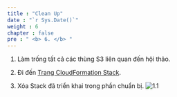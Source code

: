 ```yaml
---
title : "Clean Up"
date : "`r Sys.Date()`"
weight : 6
chapter : false
pre : " <b> 6. </b> "
---
```


1. Làm trống tất cả các thùng S3 liên quan đến hội thảo.

2. Đi đến [Trang CloudFormation Stack](https://us-east-1.console.aws.amazon.com/cloudformation/home?region=us-east-1#/stacks?filteringText=&filteringStatus=active&viewNested=true).

3. Xóa Stack đã triển khai trong phần chuẩn bị.
![1.1](/images/6/s1.png)